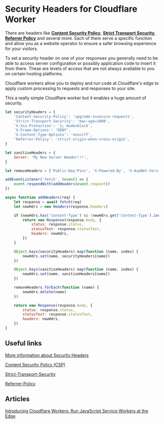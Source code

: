 # Security Headers for Cloudflare Worker

There are headers like **[Content Security Policy](https://developer.mozilla.org/en-US/docs/Web/HTTP/CSP)**, **[Strict Transport Security](https://developer.mozilla.org/en-US/docs/Web/HTTP/Headers/Strict-Transport-Security)**, **[Referrer Policy](https://developer.mozilla.org/en-US/docs/Web/HTTP/Headers/Referrer-Policy)** and several more. Each of them serve a specific function and allow you as a website operator to ensure a safer browsing experience for your visitors.

To set a security header on one of your responses you generally need to be able to access server configuration or possibly application code to insert it from there. These are levels of access that are not always available to you on certain hosting platforms.

Cloudflare workers allow you to deploy and run code at Cloudflare's edge to apply custom processing to requests and responses to your site.

This a really simple Cloudflare worker but it enables a huge amount of security.


```javascript
let securityHeaders = {
	'Content-Security-Policy': 'upgrade-insecure-requests',
	'Strict-Transport-Security': 'max-age=1000',
	'X-Xss-Protection': '1; mode=block',
	'X-Frame-Options': 'DENY',
	'X-Content-Type-Options': 'nosniff',
	'Referrer-Policy': 'strict-origin-when-cross-origin',
}

let sanitiseHeaders = {
	Server: 'My New Server Header!!!',
}

let removeHeaders = ['Public-Key-Pins', 'X-Powered-By', 'X-AspNet-Version']

addEventListener('fetch', (event) => {
	event.respondWith(addHeaders(event.request))
})

async function addHeaders(req) {
	let response = await fetch(req)
	let newHdrs = new Headers(response.headers)

	if (newHdrs.has('Content-Type') && !newHdrs.get('Content-Type').includes('text/html')) {
		return new Response(response.body, {
			status: response.status,
			statusText: response.statusText,
			headers: newHdrs,
		})
	}

	Object.keys(securityHeaders).map(function (name, index) {
		newHdrs.set(name, securityHeaders[name])
	})

	Object.keys(sanitiseHeaders).map(function (name, index) {
		newHdrs.set(name, sanitiseHeaders[name])
	})

	removeHeaders.forEach(function (name) {
		newHdrs.delete(name)
	})

	return new Response(response.body, {
		status: response.status,
		statusText: response.statusText,
		headers: newHdrs,
	})
}

```

## Useful links

[More information about Security Headers](https://developer.mozilla.org/en-US/docs/Web/HTTP/Headers#security)

[Content Security Policy (CSP)](https://developer.mozilla.org/en-US/docs/Web/HTTP/CSP)

[Strict-Transport-Security](https://developer.mozilla.org/en-US/docs/Web/HTTP/Headers/Strict-Transport-Security)

[Referrer-Policy](https://developer.mozilla.org/en-US/docs/Web/HTTP/Headers/Referrer-Policy)

## Articles

[Introducing Cloudflare Workers: Run JavaScript Service Workers at the Edge](https://blog.cloudflare.com/introducing-cloudflare-workers/)
